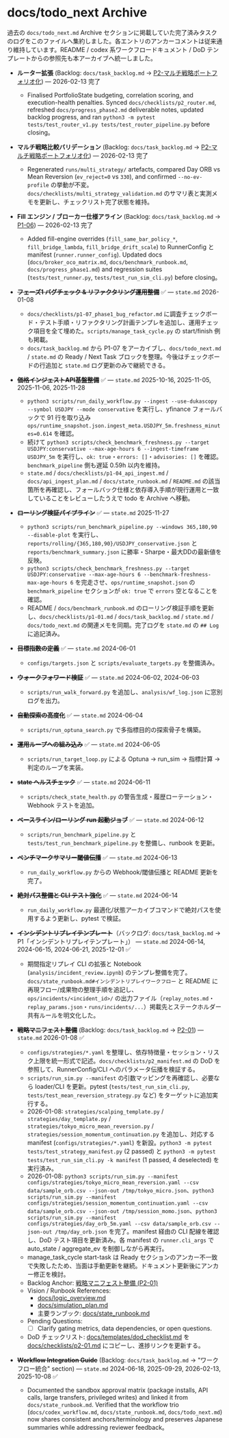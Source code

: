 # docs/todo_next Archive

過去の `docs/todo_next.md` Archive セクションに掲載していた完了済みタスクのログをこのファイルへ集約しました。各エントリのアンカーコメントは従来通り維持しています。README / codex 系ワークフロードキュメント / DoD テンプレートからの参照先も本アーカイブへ統一しました。

- **ルーター拡張** (Backlog: `docs/task_backlog.md` → [P2-マルチ戦略ポートフォリオ化](./task_backlog.md#p2-マルチ戦略ポートフォリオ化)) — 2026-02-13 完了 <!-- anchor: docs/task_backlog.md#p2-マルチ戦略ポートフォリオ化 -->
  - Finalised PortfolioState budgeting, correlation scoring, and execution-health penalties. Synced `docs/checklists/p2_router.md`, refreshed `docs/progress_phase2.md` deliverable notes, updated backlog progress, and ran `python3 -m pytest tests/test_router_v1.py tests/test_router_pipeline.py` before closing。
- **マルチ戦略比較バリデーション** (Backlog: `docs/task_backlog.md` → [P2-マルチ戦略ポートフォリオ化](./task_backlog.md#p2-マルチ戦略ポートフォリオ化)) — 2026-02-13 完了
  - Regenerated `runs/multi_strategy/` artefacts, compared Day ORB vs Mean Reversion (`ev_reject=0` vs `330`), and confirmed `--no-ev-profile` の挙動が不変。`docs/checklists/multi_strategy_validation.md` のサマリ表と実測メモを更新し、チェックリスト完了状態を維持。
- **Fill エンジン / ブローカー仕様アライン** (Backlog: `docs/task_backlog.md` → [P1-06](./task_backlog_p1_archive.md#p1-06-fill-エンジン--ブローカー仕様アライン)) — 2026-02-13 完了
  - Added fill-engine overrides (`fill_same_bar_policy_*`, `fill_bridge_lambda`, `fill_bridge_drift_scale`) to RunnerConfig と manifest (`runner.runner_config`). Updated docs (`docs/broker_oco_matrix.md`, `docs/benchmark_runbook.md`, `docs/progress_phase1.md`) and regression suites (`tests/test_runner.py`, `tests/test_run_sim_cli.py`) before closing。
- ~~**フェーズ1 バグチェック & リファクタリング運用整備**~~ ✅ — `state.md` 2026-01-08 <!-- anchor: docs/task_backlog_p1_archive.md#p1-07-フェーズ1-バグチェック--リファクタリング運用整備 -->
  - `docs/checklists/p1-07_phase1_bug_refactor.md` に調査チェックボード・テスト手順・リファクタリング計画テンプレを追加し、運用チェック項目を全て埋めた。`scripts/manage_task_cycle.py` の start/finish 例も掲載。
  - `docs/task_backlog.md` から P1-07 をアーカイブし、`docs/todo_next.md` / `state.md` の Ready / Next Task ブロックを整理。今後はチェックボードの行追加と `state.md` ログ更新のみで継続できる。

- ~~**価格インジェストAPI基盤整備**~~ ✅ — `state.md` 2025-10-16, 2025-11-05, 2025-11-06, 2025-11-28 <!-- anchor: docs/task_backlog_p1_archive.md#p1-04-価格インジェストapi基盤整備 -->
  - `python3 scripts/run_daily_workflow.py --ingest --use-dukascopy --symbol USDJPY --mode conservative` を実行し、yfinance フォールバックで 91 行を取り込み `ops/runtime_snapshot.json.ingest_meta.USDJPY_5m.freshness_minutes=0.614` を確認。
  - 続けて `python3 scripts/check_benchmark_freshness.py --target USDJPY:conservative --max-age-hours 6 --ingest-timeframe USDJPY_5m` を実行し、`ok: true`・`errors: []`・`advisories: []` を確認。`benchmark_pipeline` 側も遅延 0.59h 以内を維持。
  - `state.md` / `docs/checklists/p1-04_api_ingest.md` / `docs/api_ingest_plan.md` / `docs/state_runbook.md` / `README.md` の該当箇所を再確認し、フォールバック仕様と依存導入手順が現行運用と一致していることをレビューしたうえで todo を Archive へ移動。
- ~~**ローリング検証パイプライン**~~ ✅ — `state.md` 2025-11-27 <!-- anchor: docs/task_backlog_p1_archive.md#p1-01-ローリング検証パイプライン -->
  - `python3 scripts/run_benchmark_pipeline.py --windows 365,180,90 --disable-plot` を実行し、`reports/rolling/{365,180,90}/USDJPY_conservative.json` と `reports/benchmark_summary.json` に勝率・Sharpe・最大DDの最新値を反映。
  - `python3 scripts/check_benchmark_freshness.py --target USDJPY:conservative --max-age-hours 6 --benchmark-freshness-max-age-hours 6` を完走させ、`ops/runtime_snapshot.json` の `benchmark_pipeline` セクションが `ok: true` で `errors` 空となることを確認。
  - README / `docs/benchmark_runbook.md` のローリング検証手順を更新し、`docs/checklists/p1-01.md` / `docs/task_backlog.md` / `state.md` / `docs/todo_next.md` の関連メモを同期。完了ログを `state.md` の `## Log` に追記済み。
- ~~**目標指数の定義**~~ ✅ — `state.md` 2024-06-01 <!-- anchor: docs/task_backlog.md#目標指数の定義 -->
  - `configs/targets.json` と `scripts/evaluate_targets.py` を整備済み。
- ~~**ウォークフォワード検証**~~ ✅ — `state.md` 2024-06-02, 2024-06-03 <!-- anchor: docs/task_backlog.md#ウォークフォワード検証 -->
  - `scripts/run_walk_forward.py` を追加し、`analysis/wf_log.json` に窓別ログを出力。
- ~~**自動探索の高度化**~~ ✅ — `state.md` 2024-06-04 <!-- anchor: docs/task_backlog.md#自動探索の高度化 -->
  - `scripts/run_optuna_search.py` で多指標目的の探索骨子を構築。
- ~~**運用ループへの組み込み**~~ ✅ — `state.md` 2024-06-05 <!-- anchor: docs/task_backlog.md#運用ループへの組み込み -->
  - `scripts/run_target_loop.py` による Optuna → run_sim → 指標計算 → 判定のループを実装。
- ~~**state ヘルスチェック**~~ ✅ — `state.md` 2024-06-11 <!-- anchor: docs/task_backlog.md#state-ヘルスチェック -->
  - `scripts/check_state_health.py` の警告生成・履歴ローテーション・Webhook テストを追加。
- ~~**ベースライン/ローリング run 起動ジョブ**~~ ✅ — `state.md` 2024-06-12 <!-- anchor: docs/task_backlog.md#ベースラインローリング-run-起動ジョブ -->
  - `scripts/run_benchmark_pipeline.py` と `tests/test_run_benchmark_pipeline.py` を整備し、runbook を更新。
- ~~**ベンチマークサマリー閾値伝播**~~ ✅ — `state.md` 2024-06-13 <!-- anchor: docs/task_backlog.md#ベンチマークサマリー閾値伝播 -->
  - `run_daily_workflow.py` からの Webhook/閾値伝播と README 更新を完了。
- ~~**絶対パス整備と CLI テスト強化**~~ ✅ — `state.md` 2024-06-14 <!-- anchor: docs/task_backlog.md#絶対パス整備と-cli-テスト強化 -->
  - `run_daily_workflow.py` 最適化/状態アーカイブコマンドで絶対パスを使用するよう更新し、pytest で検証。

- ~~**インシデントリプレイテンプレート**~~（バックログ: `docs/task_backlog.md` → P1「インシデントリプレイテンプレート」） — `state.md` 2024-06-14, 2024-06-15, 2024-06-21, 2025-12-01 ✅ <!-- anchor: docs/task_backlog_p1_archive.md#p1-02-インシデントリプレイテンプレート -->
  - 期間指定リプレイ CLI の拡張と Notebook (`analysis/incident_review.ipynb`) のテンプレ整備を完了。`docs/state_runbook.md#インシデントリプレイワークフロー` と README に再現フロー/成果物の整理手順を追記し、`ops/incidents/<incident_id>/` の出力ファイル（`replay_notes.md`・`replay_params.json`・`runs/incidents/...`）掲載先とステークホルダー共有ルールを明文化した。

 

- ~~**戦略マニフェスト整備**~~ (Backlog: `docs/task_backlog.md` → [P2-01](./task_backlog.md#p2-マルチ戦略ポートフォリオ化)) — `state.md` 2026-01-08 ✅ <!-- anchor: docs/task_backlog.md#p2-マルチ戦略ポートフォリオ化 -->
  - `configs/strategies/*.yaml` を整理し、依存特徴量・セッション・リスク上限を統一形式で記述。`docs/checklists/p2_manifest.md` の DoD を参照して、RunnerConfig/CLI へのパラメータ伝播を検証する。
  - `scripts/run_sim.py --manifest` の引数マッピングを再確認し、必要なら loader/CLI を更新。pytest (`tests/test_run_sim_cli.py`, `tests/test_mean_reversion_strategy.py` など) をターゲットに追加実行する。
  - 2026-01-08: `strategies/scalping_template.py` / `strategies/day_template.py` / `strategies/tokyo_micro_mean_reversion.py` / `strategies/session_momentum_continuation.py` を追加し、対応する manifest (`configs/strategies/*.yaml`) を新設。`python3 -m pytest tests/test_strategy_manifest.py` (2 passed) と `python3 -m pytest tests/test_run_sim_cli.py -k manifest` (1 passed, 4 deselected) を実行済み。
  - 2026-01-08: `python3 scripts/run_sim.py --manifest configs/strategies/tokyo_micro_mean_reversion.yaml --csv data/sample_orb.csv --json-out /tmp/tokyo_micro.json`、`python3 scripts/run_sim.py --manifest configs/strategies/session_momentum_continuation.yaml --csv data/sample_orb.csv --json-out /tmp/session_momo.json`、`python3 scripts/run_sim.py --manifest configs/strategies/day_orb_5m.yaml --csv data/sample_orb.csv --json-out /tmp/day_orb.json` を完了。manifest 経由の CLI 配線を確認し、DoD テスト項目を更新済み。各 manifest の `runner.cli_args` で auto_state / aggregate_ev を制御しながら再実行。
  - manage_task_cycle start-task は Ready セクションのアンカー不一致で失敗したため、当面は手動更新を継続。ドキュメント更新後にアンカー修正を検討。
  - Backlog Anchor: [戦略マニフェスト整備 (P2-01)](./task_backlog.md#p2-マルチ戦略ポートフォリオ化)
  - Vision / Runbook References:
    - [docs/logic_overview.md](./logic_overview.md)
    - [docs/simulation_plan.md](./simulation_plan.md)
    - 主要ランブック: [docs/state_runbook.md](./state_runbook.md)
  - Pending Questions:
    - [ ] Clarify gating metrics, data dependencies, or open questions.
  - DoD チェックリスト: [docs/templates/dod_checklist.md](./templates/dod_checklist.md) を [docs/checklists/p2-01.md](./checklists/p2-01.md) にコピーし、進捗リンクを更新する。

- ~~**Workflow Integration Guide**~~ (Backlog: `docs/task_backlog.md` → "ワークフロー統合" section) — `state.md` 2024-06-18, 2025-09-29, 2026-02-13, 2025-10-08 ✅ <!-- anchor: docs/task_backlog.md#codex-session-operations-guide -->
  <!-- REVIEW: Archived after confirming workflow loop, dry-run coverage, and template links met the reviewer DoD. -->
  - Documented the sandbox approval matrix (package installs, API calls, large transfers, privileged writes) and linked it from `docs/state_runbook.md`. Verified that the workflow trio (`docs/codex_workflow.md`, `docs/state_runbook.md`, `docs/todo_next.md`) now shares consistent anchors/terminology and preserves Japanese summaries while addressing reviewer feedback。

